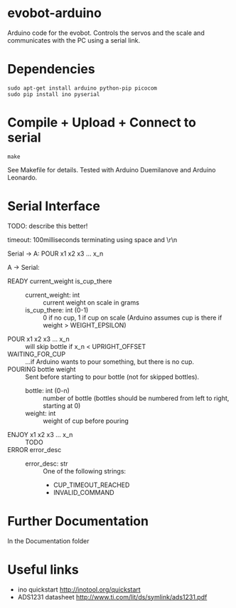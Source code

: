 evobot-arduino
==============
Arduino code for the evobot.
Controls the servos and the scale and communicates with the PC using a serial link.

Dependencies
============
	sudo apt-get install arduino python-pip picocom
	sudo pip install ino pyserial

Compile + Upload + Connect to serial
====================================
	make

See Makefile for details. Tested with Arduino Duemilanove and Arduino Leonardo.

Serial Interface
=====================
TODO: describe this better!

timeout: 100milliseconds
terminating using space and \r\n

Serial -> A:
    POUR x1 x2 x3 ... x_n

A -> Serial:
<dl>
    <dt>READY current_weight is_cup_there</dt>
    <dd>
        <dl>
    		<dt>current_weight: int</dt>
    		<dd>current weight on scale in grams</dd>
        	<dt>is_cup_there: int (0-1)</dt>
        	<dd>0 if no cup, 1 if cup on scale (Arduino assumes cup is there if weight > WEIGHT_EPSILON)</dd>
        </dl>
    </dd>
    <dt>POUR x1 x2 x3 ... x_n</dt>
    <dd>will skip bottle if x_n &lt; UPRIGHT_OFFSET</dd>
    <dt>WAITING_FOR_CUP</dt>
    <dd>...if Arduino wants to pour something, but there is no cup.</dd>
    <dt>POURING bottle weight</dt>
    <dd>
        Sent before starting to pour bottle (not for skipped bottles).
        <dl>
    		<dt>bottle: int (0-n)</dt>
            <dd>number of bottle (bottles should be numbered from left to right, starting at 0)</dd>
    		<dt>weight: int</dt>
            <dd>weight of cup before pouring</dd>
        </dl>
    </dd>
    <dt>ENJOY x1 x2 x3 ... x_n</dt>
    <dd>TODO</dd>
    <dt>ERROR error_desc</dt>
    <dd>
    	<dl>
    		<dt>error_desc: str</dt>
            <dd>
                One of the following strings:
                <ul>
                    <li>CUP_TIMEOUT_REACHED</li>
                    <li>INVALID_COMMAND</li>
                </ul>
            </dd>
        </dl>
    </dd>

</dl>

Further Documentation
=====================
In the Documentation folder


Useful links
============
* ino quickstart http://inotool.org/quickstart
* ADS1231 datasheet http://www.ti.com/lit/ds/symlink/ads1231.pdf
